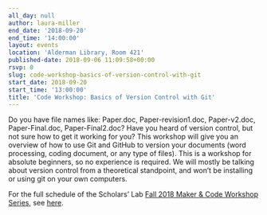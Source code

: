 ```yaml
---
all_day: null
author: laura-miller
end_date: '2018-09-20'
end_time: '14:00:00'
layout: events
location: 'Alderman Library, Room 421'
published-date: 2018-09-06 11:09:58+00:00
rsvp: 0
slug: code-workshop-basics-of-version-control-with-git
start_date: 2018-09-20
start_time: '13:00:00'
title: 'Code Workshop: Basics of Version Control with Git'
---
```


Do you have file names like: Paper.doc, Paper-revision1.doc, Paper-v2.doc, Paper-Final.doc, Paper-Final2.doc? Have you heard of version control, but not sure how to get it working for you? This workshop will give you an overview of how to use Git and GitHub to version your documents (word processing, coding document, or any type of files). This is a workshop for absolute beginners, so no experience is required. We will mostly be talking about version control from a theoretical standpoint, and won’t be installing or using git on your own computers.

For the full schedule of the Scholars’ Lab [Fall 2018 Maker & Code Workshop Series](http://scholarslab.org/makerspace/fall-2018-maker-code-workshop-series/), see [here](http://scholarslab.org/makerspace/fall-2018-maker-code-workshop-series/).
